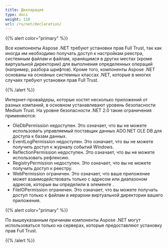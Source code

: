 ```yaml
---
title: Декларация
type: docs
weight: 110
url: /ru/net/declaration/
---
```


{{% alert color="primary" %}} 

Все компоненты Aspose .NET требуют установки прав Full Trust, так как иногда им необходимо получать доступ к настройкам реестра, системным файлам и файлам, хранящимся в других местах (кроме виртуальной директории) для выполнения определенных операций (например, разбора шрифтов). Кроме того, компоненты Aspose .NET основаны на основных системных классах .NET, которые в многих случаях требуют установки прав Full Trust.

{{% /alert %}} 

Интернет-провайдеры, которые хостят несколько приложений от разных компаний, в основном устанавливают уровень безопасности Medium Trust. На уровне безопасности .NET 2.0 такие ограничения применяются: 

- OleDbPermission недоступен. Это означает, что вы не можете использовать управляемый поставщик данных ADO.NET OLE DB для доступа к базам данных.
- EventLogPermission недоступен. Это означает, что вы не можете получить доступ к журналу событий Windows.
- ReflectionPermission недоступен. Это означает, что вы не можете использовать рефлексию.
- RegistryPermission недоступен. Это означает, что вы не можете получить доступ к реестру.
- WebPermission ограничен. Это означает, что ваше приложение может взаимодействовать только с адресом или диапазоном адресов, которые вы определили в элементе <trust>.
- FileIOPermission ограничен. Это означает, что вы можете получать доступ только к файлам в иерархии виртуальной директории вашего приложения.

{{% alert color="primary" %}} 

По вышеуказанным причинам компоненты Aspose .NET могут использоваться только на серверах, которые предоставляют установку прав Full Trust.

{{% /alert %}}